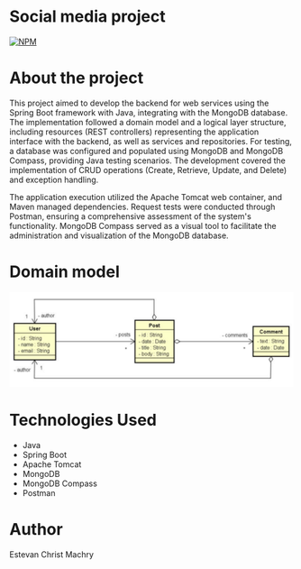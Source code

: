 # Social media project
[![NPM](https://img.shields.io/npm/l/react)](https://github.com/rodapunk/web_services/blob/main/LICENSE) 

# About the project
This project aimed to develop the backend for web services using the Spring Boot framework with Java, integrating with the MongoDB database. The implementation followed a domain model and a logical layer structure, including resources (REST controllers) representing the application interface with the backend, as well as services and repositories. For testing, a database was configured and populated using MongoDB and MongoDB Compass, providing Java testing scenarios. The development covered the implementation of CRUD operations (Create, Retrieve, Update, and Delete) and exception handling.

The application execution utilized the Apache Tomcat web container, and Maven managed dependencies. Request tests were conducted through Postman, ensuring a comprehensive assessment of the system's functionality. MongoDB Compass served as a visual tool to facilitate the administration and visualization of the MongoDB database.

# Domain model
![Domain model](https://github.com/rodapunk/assets/blob/main/social_media/modelo_conceitual.png)

# Technologies Used
- Java
- Spring Boot
- Apache Tomcat
- MongoDB
- MongoDB Compass
- Postman

# Author
Estevan Christ Machry
